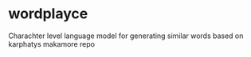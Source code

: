 # wordplayce

Charachter level language model for generating similar words based on karphatys makamore repo